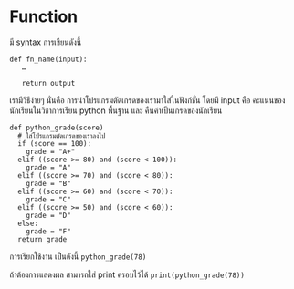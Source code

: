 # Function

มี syntax การเขียนดังนี้

```
def fn_name(input):
   …

   return output
```

เรามีวิธีง่ายๆ นั่นคือ การนำโปรแกรมตัดเกรดของเรามาใส่ในฟังก์ชั่น โดยมี input คือ คะแนนของนักเรียนในวิชาการเรียน python พื้นฐาน และ คืนค่าเป็นเกรดของนักเรียน

```
def python_grade(score)
  # ใส่โปรแกรมตัดเกรดของเราลงไป
  if (score == 100):
    grade = "A+"
  elif ((score >= 80) and (score < 100)):
    grade = "A"
  elif ((score >= 70) and (score < 80)):
    grade = "B"
  elif ((score >= 60) and (score < 70)):
    grade = "C"
  elif ((score >= 50) and (score < 60)):
    grade = "D"
  else:
    grade = "F"
  return grade
```

การเรียกใช้งาน เป็นดังนี้ `python_grade(78)`

ถ้าต้องการแสดงผล สามารถใส่ print ครอบไว้ได้ `print(python_grade(78))`
